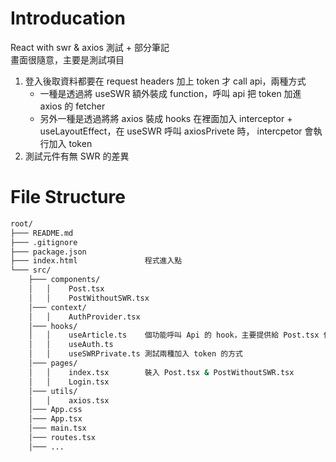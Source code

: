 # Introducation
React with swr & axios 測試 + 部分筆記  
畫面很隨意，主要是測試項目
1. 登入後取資料都要在 request headers 加上 token 才 call api，兩種方式
    - 一種是透過將 useSWR 額外裝成 function，呼叫 api 把 token 加進 axios 的 fetcher
    - 另外一種是透過將將 axios 裝成 hooks 在裡面加入 interceptor + useLayoutEffect，在 useSWR 呼叫 axiosPrivete 時， intercpetor 會執行加入 token
2. 測試元件有無 SWR 的差異

# File Structure
```bash
root/  
├─── README.md  
├─── .gitignore  
├─── package.json  
├─── index.html               程式進入點  
└─── src/  
    ├─── components/         
    │   │    Post.tsx  
    │   │    PostWithoutSWR.tsx  
    │─── context/   
    │   │    AuthProvider.tsx  
    │─── hooks/    
    │   │    useArticle.ts    個功能呼叫 Api 的 hook，主要提供給 Post.tsx 使用，依賴 useSWRPrivate.ts  
    │   │    useAuth.ts  
    │   │    useSWRPrivate.ts 測試兩種加入 token 的方式  
    │─── pages/     
    │   │    index.tsx        裝入 Post.tsx & PostWithoutSWR.tsx  
    │   │    Login.tsx  
    │─── utils/    
    │   │    axios.tsx  
    │─── App.css  
    │─── App.tsx  
    │─── main.tsx  
    │─── routes.tsx  
    │─── ...  
 ```
